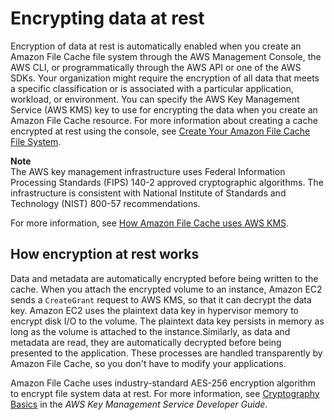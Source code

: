 # Encrypting data at rest<a name="encryption-at-rest"></a>

Encryption of data at rest is automatically enabled when you create an Amazon File Cache file system through the AWS Management Console, the AWS CLI, or programmatically through the AWS API or one of the AWS SDKs\. Your organization might require the encryption of all data that meets a specific classification or is associated with a particular application, workload, or environment\. You can specify the AWS Key Management Service \(AWS KMS\) key to use for encrypting the data when you create an Amazon File Cache resource\. For more information about creating a cache encrypted at rest using the console, see [Create Your Amazon File Cache File System](getting-started-step1.md)\.

**Note**  
The AWS key management infrastructure uses Federal Information Processing Standards \(FIPS\) 140\-2 approved cryptographic algorithms\. The infrastructure is consistent with National Institute of Standards and Technology \(NIST\) 800\-57 recommendations\.

For more information, see [How Amazon File Cache uses AWS KMS](FileCacheKMS.md)\.

## How encryption at rest works<a name="howencrypt"></a>

Data and metadata are automatically encrypted before being written to the cache\. When you attach the encrypted volume to an instance, Amazon EC2 sends a `CreateGrant` request to AWS KMS, so that it can decrypt the data key\. Amazon EC2 uses the plaintext data key in hypervisor memory to encrypt disk I/O to the volume\. The plaintext data key persists in memory as long as the volume is attached to the instance\.Similarly, as data and metadata are read, they are automatically decrypted before being presented to the application\. These processes are handled transparently by Amazon File Cache, so you don't have to modify your applications\.

Amazon File Cache uses industry\-standard AES\-256 encryption algorithm to encrypt file system data at rest\. For more information, see [Cryptography Basics](https://docs.aws.amazon.com/kms/latest/developerguide/crypto-intro.html) in the *AWS Key Management Service Developer Guide*\.